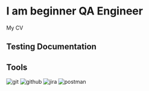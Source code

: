 ### 

# I am beginner QA Engineer

My CV

## Testing Documentation

## Tools

![git](https://img.shields.io/badge/-git-090909?style=for-the-badge&logo=git)
![github](https://img.shields.io/badge/-github-090909?style=for-the-badge&logo=github)
![jira](https://img.shields.io/badge/-jira-090909?style=for-the-badge&logo=jira)
![postman](https://img.shields.io/badge/-postman-090909?style=for-the-badge&logo=postman)